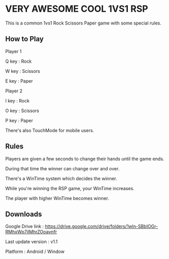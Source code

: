 # VERY AWESOME COOL 1VS1 RSP
This is a common 1vs1 Rock Scissors Paper game with some special rules.


## How to Play
Player 1

Q key : Rock

W key : Scissors

E key : Paper


Player 2

I key : Rock

O key : Scissors

P key : Paper


There's also TouchMode for mobile users.


## Rules
Players are given a few seconds to change their hands until the game ends.

During that time the winner can change over and over.


There's a WinTime system which decides the winner.

While you're winning the RSP game, your WinTime increases.

The player with higher WinTime becomes winner.


## Downloads
Google Drive link : https://drive.google.com/drive/folders/1wln-SBbIOGr-RMhxWp7iIMhrZOoavnfr

Last update version : v1.1

Platform : Android / Window
